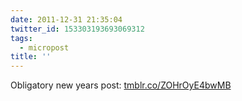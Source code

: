 ```yaml
---
date: 2011-12-31 21:35:04
twitter_id: 153303193693069312
tags:
  - micropost
title: ''
---
```


Obligatory new years post: [tmblr.co/ZOHrOyE4bwMB](http://tmblr.co/ZOHrOyE4bwMB)
